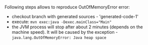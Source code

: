 Following steps allows to reproduce OutOfMemoryError error: 
* checkout branch with generated sources - 'generated-code-1'
* execute: `mvn exec:java -Dexec.mainClass="Main"`
* the JVM process will stop after about 2 minutes (depends on the machine speed). It will be caused by the exception - `java.lang.OutOfMemoryError: Java heap space`

